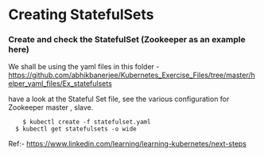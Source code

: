 # Creating StatefulSets


### Create and check the StatefulSet (Zookeeper as an example here)

We shall be using the yaml files in this folder - 
https://github.com/abhikbanerjee/Kubernetes_Exercise_Files/tree/master/helper_yaml_files/Ex_statefulsets

have a look at the Stateful Set file, see the various configuration for Zookeeper master , slave.

```
	$ kubectl create -f statefulset.yaml
  $ kubectl get statefulsets -o wide
```


Ref:- https://www.linkedin.com/learning/learning-kubernetes/next-steps
